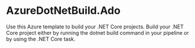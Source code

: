 # AzureDotNetBuild.Ado
Use this Azure template to build your .NET Core projects. Build your .NET Core project either by running the dotnet build command in your pipeline or by using the .NET Core task.
